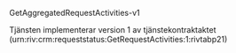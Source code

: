 GetAggregatedRequestActivities-v1

Tjänsten implementerar version 1 av tjänstekontraktaktet (urn:riv:crm:requeststatus:GetRequestActivities:1:rivtabp21)
